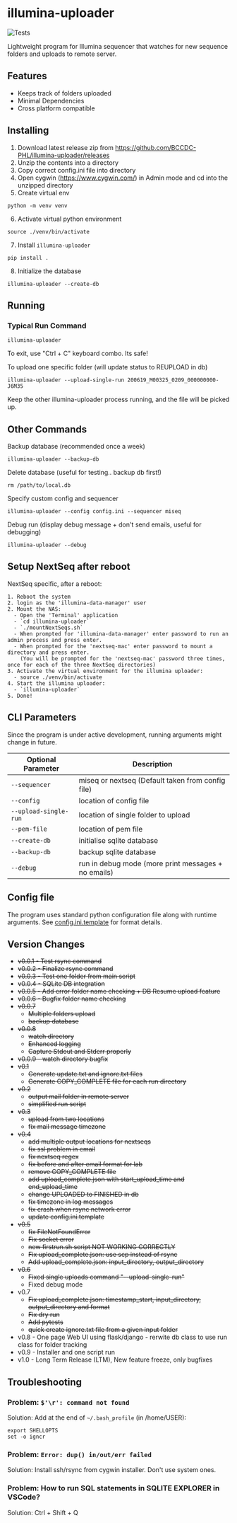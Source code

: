 # illumina-uploader

![Tests](https://github.com/BCCDC-PHL/illumina-uploader/actions/workflows/ci.yml/badge.svg)


Lightweight program for Illumina sequencer that watches for new sequence folders and uploads to remote server.

## Features
- Keeps track of folders uploaded
- Minimal Dependencies
- Cross platform compatible

## Installing
1. Download latest release zip from https://github.com/BCCDC-PHL/illumina-uploader/releases
2. Unzip the contents into a directory
3. Copy correct config.ini file into directory
4. Open cygwin (https://www.cygwin.com/) in Admin mode and cd into the unzipped directory
5. Create virtual env
```
python -m venv venv
```
6. Activate virtual python environment
```
source ./venv/bin/activate
```
7. Install `illumina-uploader`
```
pip install .
```
8. Initialize the database
```
illumina-uploader --create-db
```

## Running

### Typical Run Command
```
illumina-uploader
```

To exit, use "Ctrl + C" keyboard combo. Its safe!

To upload one specific folder (will update status to REUPLOAD in db)
```
illumina-uploader --upload-single-run 200619_M00325_0209_000000000-J6M35
```

Keep the other illumina-uploader process running, and the file will be picked up.

## Other Commands

Backup database (recommended once a week)
```
illumina-uploader --backup-db
```

Delete database (useful for testing.. backup db first!)
```
rm /path/to/local.db
```

Specify custom config and sequencer
```
illumina-uploader --config config.ini --sequencer miseq
```

Debug run (display debug message + don't send emails, useful for debugging)
```
illumina-uploader --debug
```

## Setup NextSeq after reboot

NextSeq specific, after a reboot:
```
1. Reboot the system
2. login as the 'illumina-data-manager' user
2. Mount the NAS:
  - Open the 'Terminal' application
  - `cd illumina-uploader`
  - `./mountNextSeqs.sh`
  - When prompted for 'illumina-data-manager' enter password to run an admin process and press enter.
  - When prompted for the 'nextseq-mac' enter password to mount a directory and press enter.
    (You will be prompted for the 'nextseq-mac' password three times, once for each of the three NextSeq directories)
3. Activate the virtual environment for the illumina uploader:
  - source ./venv/bin/activate
4. Start the illumina uploader:
  - `illumina-uploader`
5. Done!
```

## CLI Parameters
Since the program is under active development, running arguments might change in future.

| Optional Parameter   | Description |
| -------------------- | ----------- |
| `--sequencer`        | miseq or nextseq (Default taken from config file) |
| `--config`           | location of config file |
| `--upload-single-run`| location of single folder to upload |
| `--pem-file`         | location of pem file |
| `--create-db`        | initialise sqlite database |
| `--backup-db`        | backup sqlite database |
| `--debug  `          | run in debug mode (more print messages + no emails) |

## Config file
The program uses standard python configuration file along with runtime arguments. 
See [config.ini.template](config.ini.template) for format details.

## Version Changes
- ~~v0.0.1 - Test rsync command~~
- ~~v0.0.2 - Finalize rsync command~~
- ~~v0.0.3 - Test one folder from main script~~
- ~~v0.0.4 - SQLite DB integration~~
- ~~v0.0.5 - Add error folder name checking + DB Resume upload feature~~
- ~~v0.0.6 - Bugfix folder name checking~~
- ~~v0.0.7~~
    - ~~Multiple folders upload~~
    - ~~backup database~~
- ~~v0.0.8~~
    - ~~watch directory~~
    - ~~Enhanced logging~~
    - ~~Capture Stdout and Stderr properly~~
- ~~v0.0.9 - watch directory bugfix~~
- ~~v0.1~~
     - ~~Generate update.txt and ignore.txt files~~
     - ~~Generate COPY_COMPLETE file for each run directory~~
- ~~v0.2~~
     - ~~output mail folder in remote server~~
     - ~~simplified run script~~
- ~~v0.3~~
     - ~~upload from two locations~~
     - ~~fix mail message timezone~~
- ~~v0.4~~
     - ~~add multiple output locations for nextseqs~~
     - ~~fix ssl problem in email~~
     - ~~fix nextseq regex~~
     - ~~fix before and after email format for lab~~
     - ~~remove COPY_COMPLETE file~~
     - ~~add upload_complete.json with start_upload_time and end_upload_time~~
     - ~~change UPLOADED to FINISHED in db~~
     - ~~fix timezone in log messages~~
     - ~~fix crash when rsync network error~~
     - ~~update config.ini.template~~
- ~~v0.5~~
    - ~~fix FileNotFoundError~~
    - ~~Fix socket error~~
    - ~~new firstrun.sh script NOT WORKING CORRECTLY~~
    - ~~Fix upload_complete.json: use scp instead of rsync~~
    - ~~Add upload_complete.json: input_directory, output_directory~~
- ~~v0.6~~
    - ~~Fixed single uploads command "--upload-single-run"~~
    - Fixed debug mode
- v0.7
    - ~~Fix upload_complete.json: timestamp_start, input_directory, output_directory and format~~
    - ~~Fix dry run~~
    - ~~Add pytests~~
    - ~~quick create ignore.txt file from a given input folder~~
- v0.8   - One page Web UI using flask/django
         - rerwite db class to use run class for folder tracking
- v0.9   - Installer and one script run
- v1.0   - Long Term Release (LTM), New feature freeze, only bugfixes

## Troubleshooting
### Problem: `$'\r': command not found`
Solution: Add at the end of `~/.bash_profile` (in /home/USER):
```
export SHELLOPTS
set -o igncr
```

### Problem: `Error: dup() in/out/err failed`
Solution: Install ssh/rsync from cygwin installer. Don't use system ones.

### Problem: How to run SQL statements in SQLITE EXPLORER in VSCode?
Solution: Ctrl + Shift + Q
